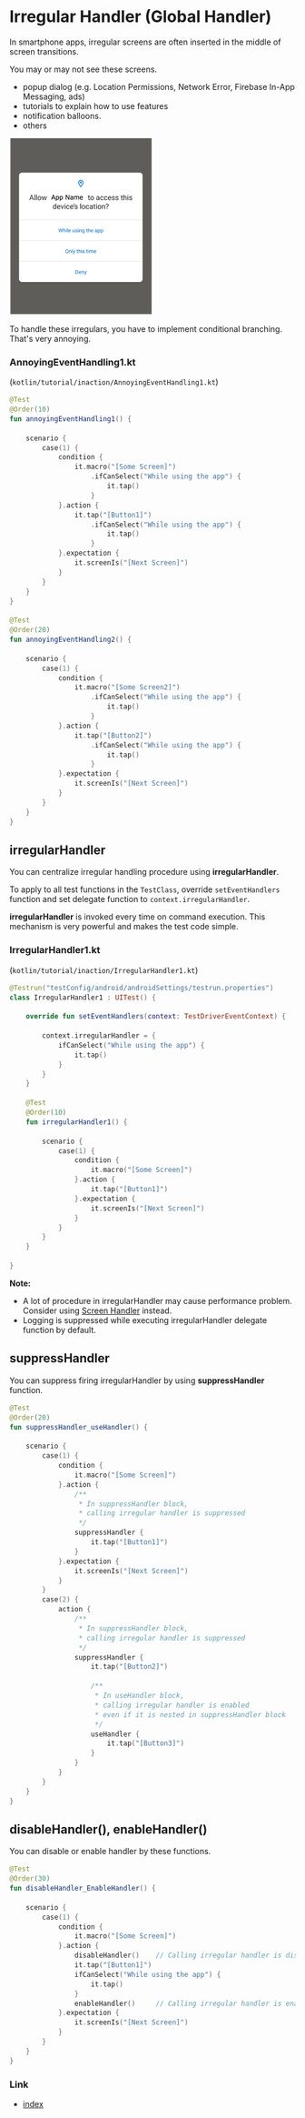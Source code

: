 # Irregular Handler (Global Handler)

In smartphone apps, irregular screens are often inserted in the middle of screen transitions.

You may or may not see these screens.

- popup dialog (e.g. Location Permissions, Network Error, Firebase In-App Messaging, ads)
- tutorials to explain how to use features
- notification balloons.
- others

![](../_images/location_permissions.png)

To handle these irregulars, you have to implement conditional branching. That's very annoying.

### AnnoyingEventHandling1.kt

(`kotlin/tutorial/inaction/AnnoyingEventHandling1.kt`)

```kotlin
@Test
@Order(10)
fun annoyingEventHandling1() {

    scenario {
        case(1) {
            condition {
                it.macro("[Some Screen]")
                    .ifCanSelect("While using the app") {
                        it.tap()
                    }
            }.action {
                it.tap("[Button1]")
                    .ifCanSelect("While using the app") {
                        it.tap()
                    }
            }.expectation {
                it.screenIs("[Next Screen]")
            }
        }
    }
}

@Test
@Order(20)
fun annoyingEventHandling2() {

    scenario {
        case(1) {
            condition {
                it.macro("[Some Screen2]")
                    .ifCanSelect("While using the app") {
                        it.tap()
                    }
            }.action {
                it.tap("[Button2]")
                    .ifCanSelect("While using the app") {
                        it.tap()
                    }
            }.expectation {
                it.screenIs("[Next Screen]")
            }
        }
    }
}
```

## irregularHandler

You can centralize irregular handling procedure using **irregularHandler**.

To apply to all test functions in the `TestClass`, override `setEventHandlers` function and set delegate function
to `context.irregularHandler`.

**irregularHandler** is invoked every time on command execution. This mechanism is very powerful and makes the test code
simple.

### IrregularHandler1.kt

(`kotlin/tutorial/inaction/IrregularHandler1.kt`)

```kotlin
@Testrun("testConfig/android/androidSettings/testrun.properties")
class IrregularHandler1 : UITest() {

    override fun setEventHandlers(context: TestDriverEventContext) {

        context.irregularHandler = {
            ifCanSelect("While using the app") {
                it.tap()
            }
        }
    }

    @Test
    @Order(10)
    fun irregularHandler1() {

        scenario {
            case(1) {
                condition {
                    it.macro("[Some Screen]")
                }.action {
                    it.tap("[Button1]")
                }.expectation {
                    it.screenIs("[Next Screen]")
                }
            }
        }
    }

}
```

**Note:**

- A lot of procedure in irregularHandler may cause performance problem. Consider
  using [Screen Handler](screen_handler.md) instead.
- Logging is suppressed while executing irregularHandler delegate function by default.

## suppressHandler

You can suppress firing irregularHandler by using **suppressHandler** function.

```kotlin
@Test
@Order(20)
fun suppressHandler_useHandler() {

    scenario {
        case(1) {
            condition {
                it.macro("[Some Screen]")
            }.action {
                /**
                 * In suppressHandler block,
                 * calling irregular handler is suppressed
                 */
                suppressHandler {
                    it.tap("[Button1]")
                }
            }.expectation {
                it.screenIs("[Next Screen]")
            }
        }
        case(2) {
            action {
                /**
                 * In suppressHandler block,
                 * calling irregular handler is suppressed
                 */
                suppressHandler {
                    it.tap("[Button2]")

                    /**
                     * In useHandler block,
                     * calling irregular handler is enabled
                     * even if it is nested in suppressHandler block
                     */
                    useHandler {
                        it.tap("[Button3]")
                    }
                }
            }
        }
    }
}
```

## disableHandler(), enableHandler()

You can disable or enable handler by these functions.

```kotlin
@Test
@Order(30)
fun disableHandler_EnableHandler() {

    scenario {
        case(1) {
            condition {
                it.macro("[Some Screen]")
            }.action {
                disableHandler()    // Calling irregular handler is disabled.
                it.tap("[Button1]")
                ifCanSelect("While using the app") {
                    it.tap()
                }
                enableHandler()     // Calling irregular handler is enabled again.
            }.expectation {
                it.screenIs("[Next Screen]")
            }
        }
    }
}
```

### Link

- [index](../../index.md)
